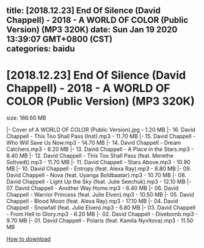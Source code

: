 
title: [2018.12.23] End Of Silence (David Chappell) - 2018 - A WORLD OF COLOR (Public Version) (MP3 320K)
date: Sun Jan 19 2020 13:39:07 GMT+0800 (CST)    
categories: baidu
---

# [2018.12.23] End Of Silence (David Chappell) - 2018 - A WORLD OF COLOR (Public Version) (MP3 320K)
size: 166.60 MB
 
 
|- Cover of A WORLD OF COLOR (Public Version).jpg - 1.20 MB
|- 16. David Chappell - This Too Shall Pass (Inst).mp3 - 11.70 MB
|- 15. David Chappell - Who Will Save Us Now.mp3 - 14.70 MB
|- 14. David Chappell - Dream Catchers.mp3 - 8.20 MB
|- 13. David Chappell - A Place in the Stars.mp3 - 8.40 MB
|- 12. David Chappell - This Too Shall Pass (feat. Merethe Soltvedt).mp3 - 11.70 MB
|- 11. David Chappell - Stars Above.mp3 - 10.90 MB
|- 10. David Chappell - Entropy (feat. Alexa Ray).mp3 - 8.80 MB
|- 09. David Chappell - Nova (feat. Uyanga Boldbaatar).mp3 - 10.70 MB
|- 08. David Chappell - Light Up the Sky (feat. Julie Seechuk).mp3 - 12.10 MB
|- 07. David Chappell - Another Way Home.mp3 - 6.40 MB
|- 06. David Chappell - Warrior Princess (feat. Julie Elven).mp3 - 10.50 MB
|- 05. David Chappell - Blood Moon (feat. Alexa Ray).mp3 - 17.10 MB
|- 04. David Chappell - Snowfall (feat. Julie Elven).mp3 - 6.80 MB
|- 03. David Chappell - From Hell to Glory.mp3 - 6.20 MB
|- 02. David Chappell - Divebomb.mp3 - 9.70 MB
|- 01. David Chappell - Polaris (feat. Kamila Nyvltova).mp3 - 11.50 MB

[How to download](https://bpcam.bemobtrk.com/go/2ceec3aa-1ca2-46d6-b9ff-aaa5c184517c?jno=1727)